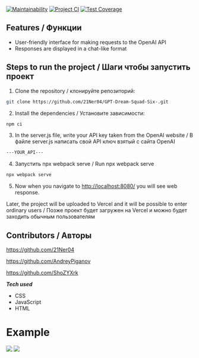 [![Maintainability](https://api.codeclimate.com/v1/badges/679f259b7ebe9fead8c8/maintainability)](https://codeclimate.com/github/21Ner04/Dream_Squad_Six_/maintainability)
[![Project CI](https://github.com/21Ner04/Dream_Squad_Six_/actions/workflows/projectCI.yml/badge.svg)](https://github.com/21Ner04/Dream_Squad_Six_/actions/workflows/projectCI.yml)
[![Test Coverage](https://api.codeclimate.com/v1/badges/679f259b7ebe9fead8c8/test_coverage)](https://codeclimate.com/github/21Ner04/Dream_Squad_Six_/test_coverage)


## Features /  Функции

- User-friendly interface for making requests to the OpenAI API
- Responses are displayed in a chat-like format
  
## Steps to run the project /  Шаги чтобы запустить проект

1. Clone the repository / клонируйте репозиторий:

```bash
git clone https://github.com/21Ner04/GPT-Dream-Squad-Six-.git
```

2. Install the dependencies / Установите зависимости:

```bash
npm ci
```

3. In the server.js file, write your API key taken from the OpenAI website  / В файле server.js написать свой API ключ взятый с сайта OpenAI

```bash
---YOUR_API---
```

4. Запустить npx webpack serve /  Run npx webpack serve

 ```bash
npx webpack serve
```

5. Now when you navigate to <http://localhost:8080/> you will see web response.

Later, the project will be uploaded to Vercel and it will be possible to enter ordinary users / Позже проект будет загружен на Vercel и можно будет заходить обычным пользователям

## Contributors / Авторы

<https://github.com/21Ner04>

<https://github.com/AndreyPiganov>

<https://github.com/ShoZYXrk>

**_Tech used_**

- CSS
- JavaScript
- HTML

# Example

<img src="https://github.com/21Ner04/GPT-Dream-Squad-Six-/blob/main/assets/images/image%20chat-b.png" />
<img src="https://github.com/21Ner04/GPT-Dream-Squad-Six-/blob/main/assets/images/image%20chat-l.png" />
